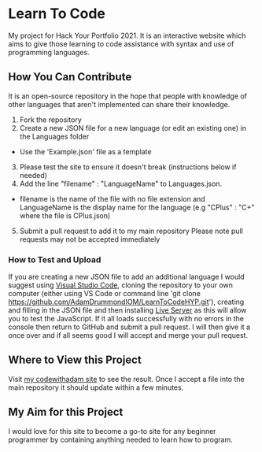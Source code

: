 # Learn To Code
My project for Hack Your Portfolio 2021.
It is an interactive website which aims to give those learning to code assistance with syntax and use of programming languages. 
## How You Can Contribute
It is an open-source repository in the hope that people with knowledge of other languages that aren't implemented can share their knowledge. 
1. Fork the repository
2. Create a new JSON file for a new language (or edit an existing one) in the Languages folder
* Use the 'Example.json' file as a template
3. Please test the site to ensure it doesn't break (instructions below if needed)
4. Add the line "filename" : "LanguageName" to Languages.json.
* filename is the name of the file with no file extension and LanguageName is the display name for the language (e.g "CPlus" : "C+" where the file is CPlus.json)
5. Submit a pull request to add it to my main repository
Please note pull requests may not be accepted immediately
### How to Test and Upload
If you are creating a new JSON file to add an additional language I would suggest using [Visual Studio Code](https://code.visualstudio.com/download), cloning the repository to your own computer (either using VS Code or command line 'git clone https://github.com/AdamDrummondIOM/LearnToCodeHYP.git'), creating and filling in the JSON file and then installing [Live Server](https://marketplace.visualstudio.com/items?itemName=ritwickdey.LiveServer) as this will allow you to test the JavaScript. If it all loads successfully with no errors in the console then return to GitHub and submit a pull request. I will then give it a once over and if all seems good I will accept and merge your pull request.

## Where to View this Project
Visit [my codewithadam site](adam.codewithadam/LearnToCodeHYP) to see the result. Once I accept a file into the main repository it should update within a few minutes.
## My Aim for this Project
I would love for this site to become a go-to site for any beginner programmer by containing anything needed to learn how to program.
